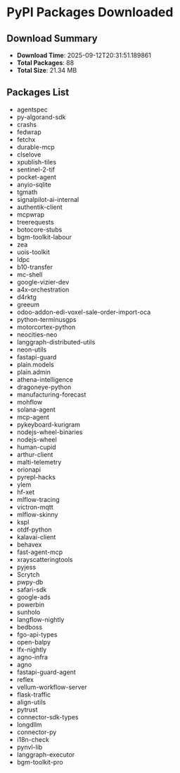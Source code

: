 # PyPI Packages Downloaded

## Download Summary
- **Download Time**: 2025-09-12T20:31:51.189861
- **Total Packages**: 88
- **Total Size**: 21.34 MB

## Packages List
- agentspec
- py-algorand-sdk
- crashs
- fedwrap
- fetchx
- durable-mcp
- clselove
- xpublish-tiles
- sentinel-2-tif
- pocket-agent
- anyio-sqlite
- tgmath
- signalpilot-ai-internal
- authentik-client
- mcpwrap
- treerequests
- botocore-stubs
- bgm-toolkit-labour
- zea
- uois-toolkit
- ldpc
- b10-transfer
- mc-shell
- google-vizier-dev
- a4x-orchestration
- d4rktg
- greeum
- odoo-addon-edi-voxel-sale-order-import-oca
- python-terminusgps
- motorcortex-python
- neocities-neo
- langgraph-distributed-utils
- neon-utils
- fastapi-guard
- plain.models
- plain.admin
- athena-intelligence
- dragoneye-python
- manufacturing-forecast
- mohflow
- solana-agent
- mcp-agent
- pykeyboard-kurigram
- nodejs-wheel-binaries
- nodejs-wheel
- human-cupid
- arthur-client
- malti-telemetry
- orionapi
- pyrepl-hacks
- ylem
- hf-xet
- mlflow-tracing
- victron-mqtt
- mlflow-skinny
- kspl
- otdf-python
- kalavai-client
- behavex
- fast-agent-mcp
- xrayscatteringtools
- pyjess
- Scrytch
- pwpy-db
- safari-sdk
- google-ads
- powerbin
- sunholo
- langflow-nightly
- bedboss
- fgo-api-types
- open-balpy
- lfx-nightly
- agno-infra
- agno
- fastapi-guard-agent
- reflex
- vellum-workflow-server
- flask-traffic
- align-utils
- pytrust
- connector-sdk-types
- longdllm
- connector-py
- i18n-check
- pynvl-lib
- langgraph-executor
- bgm-toolkit-pro

